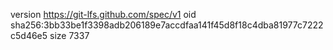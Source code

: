 version https://git-lfs.github.com/spec/v1
oid sha256:3bb33be1f3398adb206189e7accdfaa141f45d8f18c4dba81977c7222c5d46e5
size 7337
